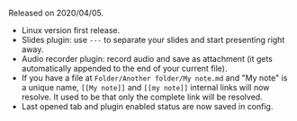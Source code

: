 Released on 2020/04/05.

- Linux version first release.
- Slides plugin: use `---` to separate your slides and start presenting right away.
- Audio recorder plugin: record audio and save as attachment (it gets automatically appended to the end of your current file).
- If you have a file at `Folder/Another folder/My note.md` and "My note" is a unique name, `[[My note]]` and `[[my note]]` internal links will now resolve. It used to be that only the complete link will be resolved.
- Last opened tab and plugin enabled status are now saved in config.